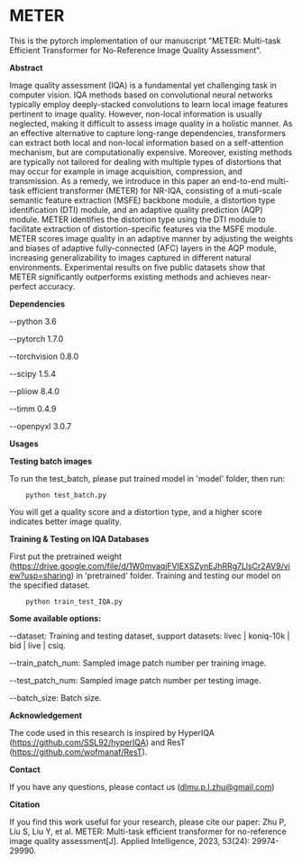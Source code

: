 # METER

This is the pytorch implementation of our manuscript "METER: Multi-task Efficient Transformer for No-Reference Image Quality Assessment".

**Abstract**

Image quality assessment (IQA) is a fundamental yet challenging task in computer vision. IQA methods based on convolutional neural networks typically employ deeply-stacked convolutions to learn local image features pertinent to image quality. However, non-local information is usually neglected, making it difficult to assess image quality in a holistic manner. As an effective alternative to capture long-range dependencies, transformers can extract both local and non-local information based on a self-attention mechanism, but are computationally expensive. Moreover, existing methods are typically not tailored for dealing with multiple types of distortions that may occur for example in image acquisition, compression, and transmission. As a remedy, we introduce in this paper an end-to-end multi-task efficient transformer (METER) for NR-IQA, consisting of a muti-scale semantic feature extraction (MSFE) backbone module, a distortion type identification (DTI) module, and an adaptive quality prediction (AQP) module. METER identifies the distortion type using the DTI module to facilitate extraction of distortion-specific features via the MSFE module. METER scores image quality in an adaptive manner by adjusting the weights and biases of adaptive fully-connected (AFC) layers in the AQP module, increasing generalizability to images captured in different natural environments. Experimental results on five public datasets show that METER significantly outperforms existing methods and achieves near-perfect accuracy.

**Dependencies**

--python  3.6

--pytorch 1.7.0

--torchvision 0.8.0

--scipy 1.5.4

--pliiow 8.4.0

--timm 0.4.9

--openpyxl 3.0.7

**Usages**

**Testing batch images**

To run the test_batch, please put trained model in 'model' folder, then run:

        python test_batch.py

You will get a quality score and a distortion type, and a higher score indicates better image quality.

**Training & Testing on IQA Databases**

First put the pretrained weight (https://drive.google.com/file/d/1W0mvaqjFVlEXSZynEJhRRg7LlsCr2AV9/view?usp=sharing) in 'pretrained' folder. Training and testing our model on the specified dataset.

        python train_test_IQA.py

**Some available options:**

--dataset: Training and testing dataset, support datasets: livec | koniq-10k | bid | live | csiq.

--train_patch_num: Sampled image patch number per training image.

--test_patch_num: Sampled image patch number per testing image.

--batch_size: Batch size.

**Acknowledgement**

The code used in this research is inspired by HyperIQA (https://github.com/SSL92/hyperIQA) and ResT (https://github.com/wofmanaf/ResT).

**Contact**

If you have any questions, please contact us (dlmu.p.l.zhu@gmail.com)

**Citation**

If you find this work useful for your research, please cite our paper: Zhu P, Liu S, Liu Y, et al. METER: Multi-task efficient transformer for no-reference image quality assessment[J]. Applied Intelligence, 2023, 53(24): 29974-29990.
